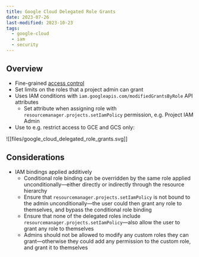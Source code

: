 ```yaml
---
title: Google Cloud Delegated Role Grants
date: 2023-07-26
last-modified: 2023-10-23
tags:
  - google-cloud
  - iam
  - security
---
```


## Overview

- Fine-grained [access control](notes/Cloud%20IAM.md)
- Set limits on the roles that a project admin can grant
- Uses IAM conditions with `iam.googleapis.com/modifiedGrantsByRole` API attributes
	- Set attribute when assigning role with `resourcemanager.projects.setIamPolicy` permission, e.g. Project IAM Admin
- Use to e.g. restrict access to GCE and GCS only:

![[files/google_cloud_delegated_role_grants.svg]]

## Considerations

- IAM bindings applied additively
	- Conditional role binding can be overridden by the same role applied unconditionally—either directly or indirectly through the resource hierarchy
	- Ensure that `resourcemanager.projects.setIamPolicy` is not bound to the admin unconditionally—the user could then grant any role to themselves, and bypass the conditional role binding
	- Ensure that none of the delegated roles include `resourcemanager.projects.setIamPolicy`—also allow the user to grant any role to themselves
	- Admins should not be allowed to modify any custom roles they can grant—otherwise they could add any permission to the custom role, and grant it to themselves
